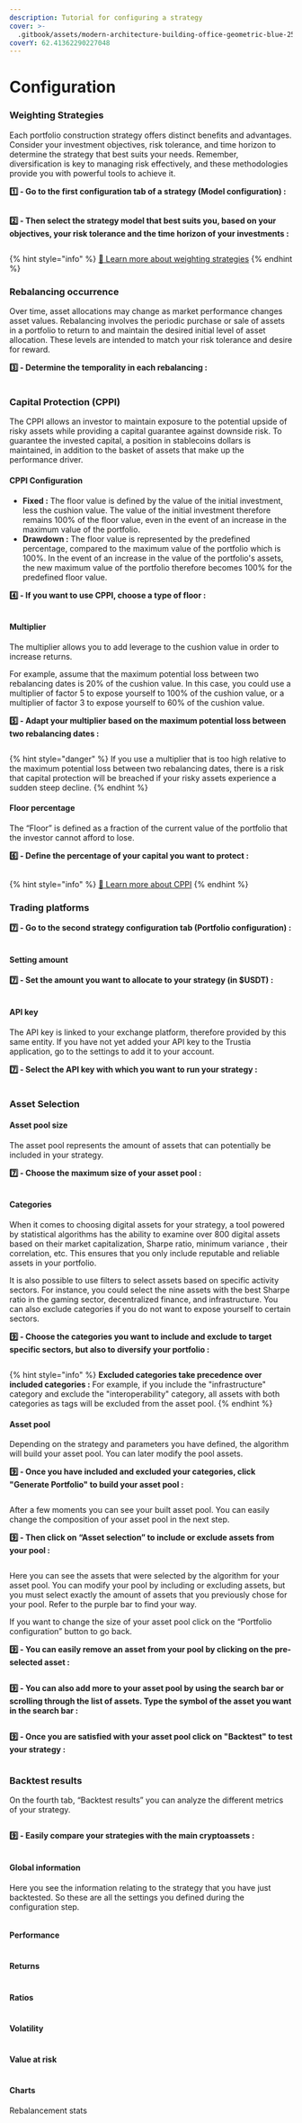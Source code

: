 ```yaml
---
description: Tutorial for configuring a strategy
cover: >-
  .gitbook/assets/modern-architecture-building-office-geometric-blue-2560x1440-6640.jpeg
coverY: 62.41362290227048
---
```


# Configuration

### Weighting Strategies

Each portfolio construction strategy offers distinct benefits and advantages. Consider your investment objectives, risk tolerance, and time horizon to determine the strategy that best suits your needs. Remember, diversification is key to managing risk effectively, and these methodologies provide you with powerful tools to achieve it.

**1️⃣ - Go to the first configuration tab of a strategy (Model configuration) :**&#x20;

<figure><img src=".gitbook/assets/Capture d’écran 2023-11-04 à 22.49.21.png" alt=""><figcaption></figcaption></figure>

**2️⃣  - Then select the strategy model that best suits you, based on your objectives, your risk tolerance and the time horizon of your investments :**&#x20;

<figure><img src=".gitbook/assets/Capture d’écran 2023-11-04 à 22.48.52.png" alt=""><figcaption></figcaption></figure>

{% hint style="info" %}
[🔗 Learn more about weighting strategies](systematic-investing/strategies.md)
{% endhint %}

### Rebalancing occurrence

Over time, asset allocations may change as market performance changes asset values. Rebalancing involves the periodic purchase or sale of assets in a portfolio to return to and maintain the desired initial level of asset allocation. These levels are intended to match your risk tolerance and desire for reward.

**3️⃣ - Determine the temporality in each rebalancing :**

<figure><img src=".gitbook/assets/Capture d’écran 2023-11-05 à 00.33.11.png" alt=""><figcaption></figcaption></figure>

### Capital Protection (CPPI)

The CPPI allows an investor to maintain exposure to the potential upside of risky assets while providing a capital guarantee against downside risk. To guarantee the invested capital, a position in stablecoins dollars is maintained, in addition to the basket of assets that make up the performance driver.

#### **CPPI Configuration**

* **Fixed :** The floor value is defined by the value of the initial investment, less the cushion value. The value of the initial investment therefore remains 100% of the floor value, even in the event of an increase in the maximum value of the portfolio.
* **Drawdown :** The floor value is represented by the predefined percentage, compared to the maximum value of the portfolio which is 100%. In the event of an increase in the value of the portfolio's assets, the new maximum value of the portfolio therefore becomes 100% for the predefined floor value.

**4️⃣ - If you want to use CPPI, choose a type of floor :**

<figure><img src=".gitbook/assets/Capture d’écran 2023-11-05 à 00.48.11.png" alt=""><figcaption></figcaption></figure>

#### Multiplier

The multiplier allows you to add leverage to the cushion value in order to increase returns.

For example, assume that the maximum potential loss between two rebalancing dates is 20% of the cushion value. In this case, you could use a multiplier of factor 5 to expose yourself to 100% of the cushion value, or a multiplier of factor 3 to expose yourself to 60% of the cushion value.

**5️⃣ - Adapt your multiplier based on the maximum potential loss between two rebalancing dates :**

<figure><img src=".gitbook/assets/Capture d’écran 2023-11-06 à 17.58.14.png" alt=""><figcaption></figcaption></figure>

{% hint style="danger" %}
If you use a multiplier that is too high relative to the maximum potential loss between two rebalancing dates, there is a risk that capital protection will be breached if your risky assets experience a sudden steep decline.
{% endhint %}

#### Floor percentage&#x20;

The “Floor” is defined as a fraction of the current value of the portfolio that the investor cannot afford to lose.

**6️⃣ - Define the percentage of your capital you want to protect :**

<figure><img src=".gitbook/assets/Capture d’écran 2023-11-06 à 00.29.45.png" alt=""><figcaption></figcaption></figure>

{% hint style="info" %}
[🔗 Learn more about CPPI](systematic-investing/capital-protection.md)
{% endhint %}

### Trading platforms

**7️⃣ - Go to the second strategy configuration tab (Portfolio configuration) :**

<figure><img src=".gitbook/assets/Capture d’écran 2023-11-06 à 18.09.40.png" alt=""><figcaption></figcaption></figure>

#### Setting amount

**7️⃣ - Set the amount you want to allocate to your strategy (in $USDT) :**

<figure><img src=".gitbook/assets/Capture d’écran 2023-11-06 à 18.43.07.png" alt=""><figcaption></figcaption></figure>

#### API key

The API key is linked to your exchange platform, therefore provided by this same entity. If you have not yet added your API key to the Trustia application, go to the settings to add it to your account.

**7️⃣ - Select the API key with which you want to run your strategy :**

<figure><img src=".gitbook/assets/Capture d’écran 2023-11-06 à 18.43.22.png" alt=""><figcaption></figcaption></figure>

### Asset Selection

#### Asset pool size

The asset pool represents the amount of assets that can potentially be included in your strategy.

**7️⃣ - Choose the maximum size of your asset pool :**

<figure><img src=".gitbook/assets/Capture d’écran 2023-11-06 à 18.43.44.png" alt=""><figcaption></figcaption></figure>

#### Categories

When it comes to choosing digital assets for your strategy, a tool powered by statistical algorithms has the ability to examine over 800 digital assets based on their market capitalization, Sharpe ratio, minimum variance , their correlation, etc. This ensures that you only include reputable and reliable assets in your portfolio.

It is also possible to use filters to select assets based on specific activity sectors. For instance, you could select the nine assets with the best Sharpe ratio in the gaming sector, decentralized finance, and infrastructure. You can also exclude categories if you do not want to expose yourself to certain sectors.

**9️⃣ - Choose the categories you want to include and exclude to target specific sectors, but also to diversify your portfolio :**

<figure><img src=".gitbook/assets/Capture d’écran 2023-11-06 à 18.10.00.png" alt=""><figcaption></figcaption></figure>

{% hint style="info" %}
**Excluded categories take precedence over included categories :** For example, if you include the "infrastructure" category and exclude the "interoperability" category, all assets with both categories as tags will be excluded from the asset pool.
{% endhint %}

#### Asset pool&#x20;

Depending on the strategy and parameters you have defined, the algorithm will build your asset pool. You can later modify the pool assets.

**9️⃣ - Once you have included and excluded your categories, click "Generate Portfolio" to build your asset pool :**

<figure><img src=".gitbook/assets/Capture d’écran 2023-11-06 à 19.17.37.png" alt=""><figcaption></figcaption></figure>

After a few moments you can see your built asset pool. You can easily change the composition of your asset pool in the next step.

**9️⃣ - Then click on “Asset selection” to include or exclude assets from your pool :**

<figure><img src=".gitbook/assets/Capture d’écran 2023-11-06 à 20.02.56.png" alt=""><figcaption></figcaption></figure>

Here you can see the assets that were selected by the algorithm for your asset pool. You can modify your pool by including or excluding assets, but you must select exactly the amount of assets that you previously chose for your pool. Refer to the purple bar to find your way.

If you want to change the size of your asset pool click on the “Portfolio configuration” button to go back.

**9️⃣ - You can easily remove an asset from your pool by clicking on the pre-selected asset :** &#x20;

<figure><img src=".gitbook/assets/Capture d’écran 2023-11-06 à 20.19.54.png" alt=""><figcaption></figcaption></figure>

**9️⃣ - You can also add more to your asset pool by using the search bar or scrolling through the list of assets. Type the symbol of the asset you want in the search bar :**&#x20;

<figure><img src=".gitbook/assets/Capture d’écran 2023-11-06 à 20.39.14.png" alt=""><figcaption></figcaption></figure>

**9️⃣ - Once you are satisfied with your asset pool click on "Backtest" to test your strategy :**

<figure><img src=".gitbook/assets/Capture d’écran 2023-11-06 à 20.51.40.png" alt=""><figcaption></figcaption></figure>

### Backtest results

On the fourth tab, “Backtest results” you can analyze the different metrics of your strategy.

<figure><img src=".gitbook/assets/Capture d’écran 2023-11-06 à 21.00.06.png" alt=""><figcaption></figcaption></figure>

**9️⃣ - Easily compare your strategies with the main cryptoassets :**

<figure><img src=".gitbook/assets/Capture d’écran 2023-11-06 à 21.05.24.png" alt=""><figcaption></figcaption></figure>

#### Global information

Here you see the information relating to the strategy that you have just backtested. So these are all the settings you defined during the configuration step.

<figure><img src=".gitbook/assets/Capture d’écran 2023-11-06 à 21.05.56.png" alt=""><figcaption></figcaption></figure>

#### Performance

<figure><img src=".gitbook/assets/Capture d’écran 2023-11-06 à 22.38.03.png" alt=""><figcaption></figcaption></figure>

#### Returns

<figure><img src=".gitbook/assets/Capture d’écran 2023-11-06 à 22.44.15.png" alt=""><figcaption></figcaption></figure>

#### Ratios

<figure><img src=".gitbook/assets/Capture d’écran 2023-11-06 à 22.44.29.png" alt=""><figcaption></figcaption></figure>

#### Volatility

<figure><img src=".gitbook/assets/Capture d’écran 2023-11-06 à 22.44.44.png" alt=""><figcaption></figcaption></figure>

#### Value at risk

<figure><img src=".gitbook/assets/Capture d’écran 2023-11-06 à 22.44.57.png" alt=""><figcaption></figcaption></figure>

#### Charts



Rebalancement stats

